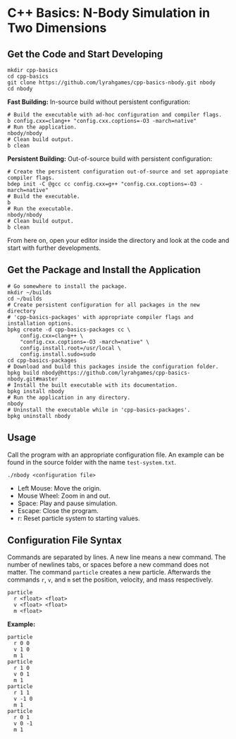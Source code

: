 # C++ Basics: N-Body Simulation in Two Dimensions

## Get the Code and Start Developing

    mkdir cpp-basics
    cd cpp-basics
    git clone https://github.com/lyrahgames/cpp-basics-nbody.git nbody
    cd nbody

**Fast Building:**
In-source build without persistent configuration:
    
    # Build the executable with ad-hoc configuration and compiler flags.
    b config.cxx=clang++ "config.cxx.coptions=-O3 -march=native"
    # Run the application.
    nbody/nbody
    # Clean build output.
    b clean

**Persistent Building:**
Out-of-source build with persistent configuration:

    # Create the persistent configuration out-of-source and set appropiate compiler flags.
    bdep init -C @gcc cc config.cxx=g++ "config.cxx.coptions=-O3 -march=native"
    # Build the executable.
    b
    # Run the executable.
    nbody/nbody
    # Clean build output.
    b clean

From here on, open your editor inside the directory and look at the code and start with further developments.


## Get the Package and Install the Application

    # Go somewhere to install the package.
    mkdir ~/builds
    cd ~/builds
    # Create persistent configuration for all packages in the new directory
    # 'cpp-basics-packages' with appropriate compiler flags and installation options.
    bpkg create -d cpp-basics-packages cc \
        config.cxx=clang++ \
        "config.cxx.coptions=-O3 -march=native" \
        config.install.root=/usr/local \
        config.install.sudo=sudo
    cd cpp-basics-packages
    # Download and build this packages inside the configuration folder.
    bpkg build nbody@https://github.com/lyrahgames/cpp-basics-nbody.git#master
    # Install the built executable with its documentation.
    bpkg install nbody
    # Run the application in any directory.
    nbody
    # Uninstall the executable while in 'cpp-basics-packages'.
    bpkg uninstall nbody


## Usage
Call the program with an appropriate configuration file.
An example can be found in the source folder with the name `test-system.txt`.

    ./nbody <configuration file>

- Left Mouse: Move the origin.
- Mouse Wheel: Zoom in and out.
- Space: Play and pause simulation.
- Escape: Close the program.
- r: Reset particle system to starting values.

## Configuration File Syntax

Commands are separated by lines.
A new line means a new command.
The number of newlines tabs, or spaces before a new command does not matter.
The command `particle` creates a new particle.
Afterwards the commands `r`, `v`, and `m` set the position, velocity, and mass respectively.

    particle
      r <float> <float>
      v <float> <float>
      m <float>

**Example:**

    particle
      r 0 0
      v 1 0
      m 1
    particle
      r 1 0
      v 0 1
      m 1
    particle
      r 1 1
      v -1 0
      m 1
    particle
      r 0 1
      v 0 -1
      m 1